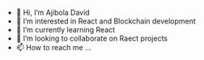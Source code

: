 - 👋 Hi, I’m Ajibola David
- 👀 I’m interested in React and Blockchain development
- 🌱 I’m currently learning React
- 💞️ I’m looking to collaborate on Raect projects
- 📫 How to reach me ...

<!---
AjibolaDsol/AjibolaDsol is a ✨ special ✨ repository because its `README.md` (this file) appears on your GitHub profile.
You can click the Preview link to take a look at your changes.
--->
